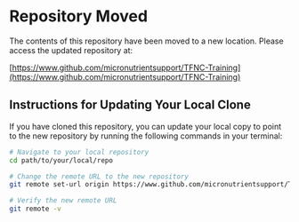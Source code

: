 # Repository Moved

The contents of this repository have been moved to a new location. Please access the updated repository at:

[https://www.github.com/micronutrientsupport/TFNC-Training](https://www.github.com/micronutrientsupport/TFNC-Training)

## Instructions for Updating Your Local Clone

If you have cloned this repository, you can update your local copy to point to the new repository by running the following commands in your terminal:

```sh
# Navigate to your local repository
cd path/to/your/local/repo

# Change the remote URL to the new repository
git remote set-url origin https://www.github.com/micronutrientsupport/TFNC-Training.git

# Verify the new remote URL
git remote -v
